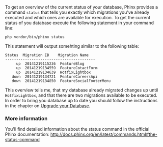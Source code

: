 To get an overview of the current status of your database, Phinx provides a command `status` that tells you exactly which migrations you've already executed and which ones are available for execution. To get the current status of you database execute the following statement in your command line:

    php vendor/bin/phinx status

This statement will output somehting similar to the following table:

    Status  Migration ID    Migration Name 
    -----------------------------------------
         up  20141219115236  FeatureBlog
         up  20141219134559  FeatureCotactForm
         up  20141219134639  HotfixLightbox
       down  20141219134721  FeatureCareersApi
       down  20141219134850  FeatureSocialFooterMenu

This overview tells me, that my database already migrated changes up until `HotfixLightbox`, and that there are two migrations available to be executed.
In order to bring you database up to date you should follow the instructions in the chapter on [Upgrade your Database](/Collaboration/Database_Versioning/Working_with_Database_Versioning/Working_with_migrations/Upgrade_your_database).

### More information
You'll find detailed information about the status command in the official Phinx documentation: http://docs.phinx.org/en/latest/commands.html#the-status-command